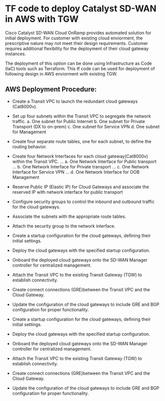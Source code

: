 # TF code to deploy Catalyst SD-WAN in AWS with TGW

Cisco Catalyst SD-WAN Cloud OnRamp provides automated solution for initial deployment. For customer with existing cloud enviorment, the prescriptive nature may not meet their design requirements. Customer requires additional flexibility for the deployment of their cloud gateway instances.

The deployment of this option can be done using Infrastructure as Code (IaC) tools such as Terraform.  This tf code can be used for deployment of following design in AWS enviorment with existing TGW. 

 ## AWS Deployment Procedure:
  
- Create a Transit VPC to launch the redundant cloud gateways (Cat8000v).
- Set up four subnets within the Transit VPC to segregate the network traffic.
   a. One subnet for Public Internet
   b. One subnet for Private Transport (DX to on-prem)
   c. One subnet for Service VPN
   d. One subnet for Management 
  
- Create four separate route tables, one for each subnet, to define the routing behavior.
- Create four Network Interfaces for each cloud gateway(Cat8000v) within the Transit VPC.
  ... a. One Network Interface for Public transport 
  ... b. One Network Interface for Private transport 
  ... c. One Network Interface for Service VPN 
  ... d. One Network Interface for OOB Management
- Reserve Public IP (Elastic IP) for Cloud Gateways and associate the reserved IP with network interface for public transport
- Configure security groups to control the inbound and outbound traffic for the cloud gateways.
- Associate the subnets with the appropriate route tables.
- Attach the security group to the network interface.
- Create a startup configuration for the cloud gateways, defining their initial settings.
- Deploy the cloud gateways with the specified startup configuration.
- Onboard the deployed cloud gateways onto the SD-WAN Manager controller for centralized management.
- Attach the Transit VPC to the existing Transit Gateway (TGW) to establish connectivity.
- Create connect connections (GRE)between the Transit VPC and the Cloud Gateway.
- Update the configuration of the cloud gateways to include GRE and BGP configuration for proper functionality.
-	Create a startup configuration for the cloud gateways, defining their initial settings.
-	Deploy the cloud gateways with the specified startup configuration.
-	Onboard the deployed cloud gateways onto the SD-WAN Manager controller for centralized management.
-	Attach the Transit VPC to the existing Transit Gateway (TGW) to establish connectivity.
-	Create connect connections (GRE)between the Transit VPC and the Cloud Gateway.
-	Update the configuration of the cloud gateways to include GRE and BGP configuration for proper functionality.
